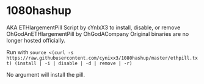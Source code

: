 # 1080hashup
AKA ETHlargementPill
Script by cYnIxX3 to install, disable, or remove OhGodAnETHlargementPill by OhGodACompany Original binaries are no longer hosted officially.

Run with `source <(curl -s https://raw.githubusercontent.com/cynixx3/1080hashup/master/ethpill.txt) (install | -i | disable | -d | remove | -r)`

No argument will install the pill.
